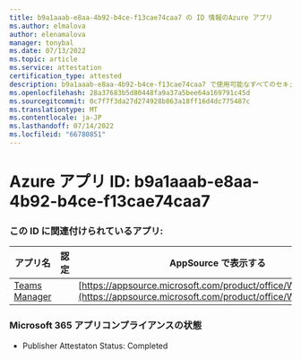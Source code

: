 ```yaml
---
title: b9a1aaab-e8aa-4b92-b4ce-f13cae74caa7 の ID 情報のAzure アプリ
ms.author: elmalova
author: elenamalova
manager: tonybal
ms.date: 07/13/2022
ms.topic: article
ms.service: attestation
certification_type: attested
description: b9a1aaab-e8aa-4b92-b4ce-f13cae74caa7 で使用可能なすべてのセキュリティとコンプライアンス情報。
ms.openlocfilehash: 28a37683b5d80448fa9a37a5bee64a169791c45d
ms.sourcegitcommit: 0c7f7f3da27d274928b863a18ff16d4dc775487c
ms.translationtype: MT
ms.contentlocale: ja-JP
ms.lasthandoff: 07/14/2022
ms.locfileid: "66780851"
---
```

# <a name="azure-app-id-b9a1aaab-e8aa-4b92-b4ce-f13cae74caa7"></a>Azure アプリ ID: b9a1aaab-e8aa-4b92-b4ce-f13cae74caa7


### <a name="apps-associated-with-this-id"></a>この ID に関連付けられているアプリ:
| **アプリ名** | **認定** | **AppSource で表示する** |
|--------------|---------------|-----------------------|
| [Teams Manager](../forward/WA200000764.md) |  | [https://appsource.microsoft.com/product/office/WA200000764](https://appsource.microsoft.com/product/office/WA200000764) |

### <a name="microsoft-365-app-compliance-status"></a>Microsoft 365 アプリコンプライアンスの状態
- Publisher Attestaton Status: Completed
